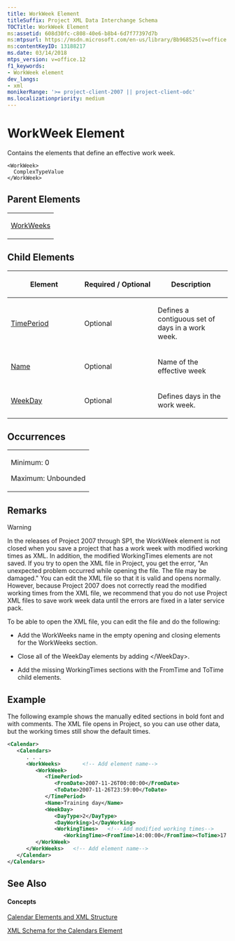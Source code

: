 ```yaml
---
title: WorkWeek Element
titleSuffix: Project XML Data Interchange Schema
TOCTitle: WorkWeek Element
ms:assetid: 608d30fc-c808-40e6-b8b4-6d7f77397d7b
ms:mtpsurl: https://msdn.microsoft.com/en-us/library/Bb968525(v=office.12)
ms:contentKeyID: 13188217
ms.date: 03/14/2018
mtps_version: v=office.12
f1_keywords:
- WorkWeek element
dev_langs:
- xml
monikerRange: '>= project-client-2007 || project-client-odc'
ms.localizationpriority: medium
---
```


# WorkWeek Element




Contains the elements that define an effective work week.

    <WorkWeek>
      ComplexTypeValue
    </WorkWeek>

## Parent Elements

<table>
<colgroup>
<col style="width: 100%" />
</colgroup>
<tbody>
<tr class="odd">
<td><p><a href="workweeks-element.md">WorkWeeks</a></p></td>
</tr>
</tbody>
</table>

## Child Elements

<table>
<colgroup>
<col style="width: 33%" />
<col style="width: 33%" />
<col style="width: 33%" />
</colgroup>
<thead>
<tr class="header">
<th><p>Element</p></th>
<th><p>Required / Optional</p></th>
<th><p>Description</p></th>
</tr>
</thead>
<tbody>
<tr class="odd">
<td><p><a href="timeperiod-element-calendar.md">TimePeriod</a></p></td>
<td><p>Optional</p></td>
<td><p>Defines a contiguous set of days in a work week.</p></td>
</tr>
<tr class="even">
<td><p><a href="name-element.md">Name</a></p></td>
<td><p>Optional</p></td>
<td><p>Name of the effective week</p></td>
</tr>
<tr class="odd">
<td><p><a href="weekday-element.md">WeekDay</a></p></td>
<td><p>Optional</p></td>
<td><p>Defines days in the work week.</p></td>
</tr>
</tbody>
</table>

## Occurrences

<table>
<colgroup>
<col style="width: 100%" />
</colgroup>
<tbody>
<tr class="odd">
<td><p>Minimum: 0</p>
<p>Maximum: Unbounded</p></td>
</tr>
</tbody>
</table>

## Remarks


> [!WARNING]
> In the releases of Project 2007 through SP1, the WorkWeek element is not closed when you save a project that has a work week with modified working times as XML. In addition, the modified WorkingTimes elements are not saved. If you try to open the XML file in Project, you get the error, "An unexpected problem occurred while opening the file. The file may be damaged." You can edit the XML file so that it is valid and opens normally. However, because Project 2007 does not correctly read the modified working times from the XML file, we recommend that you do not use Project XML files to save work week data until the errors are fixed in a later service pack.


To be able to open the XML file, you can edit the file and do the following:

  - Add the WorkWeeks name in the empty opening and closing elements for the WorkWeeks section.

  - Close all of the WeekDay elements by adding \</WeekDay\>.

  - Add the missing WorkingTimes sections with the FromTime and ToTime child elements.

## Example

The following example shows the manually edited sections in bold font and with comments. The XML file opens in Project, so you can use other data, but the working times still show the default times.

``` xml
<Calendar>
   <Calendars>
      . . .
      <WorkWeeks>       <!-- Add element name-->
         <WorkWeek>
            <TimePeriod>
               <FromDate>2007-11-26T00:00:00</FromDate>
               <ToDate>2007-11-26T23:59:00</ToDate>
            </TimePeriod>
            <Name>Training day</Name>
            <WeekDay>
               <DayType>2</DayType>
               <DayWorking>1</DayWorking>
               <WorkingTimes>   <!-- Add modified working times-->
                  <WorkingTime><FromTime>14:00:00</FromTime><ToTime>17:00:00</ToTime></WorkingTime></WorkingTimes></WeekDay>    <!-- Add closing element -->
         </WorkWeek>
      </WorkWeeks>   <!-- Add element name-->
   </Calendar>
</Calendars>
```

## See Also

#### Concepts

[Calendar Elements and XML Structure](calendar-elements-and-xml-structure.md)

[XML Schema for the Calendars Element](xml-schema-for-the-calendars-element.md)

